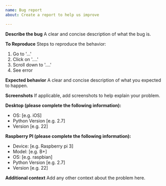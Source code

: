 ```yaml
---
name: Bug report
about: Create a report to help us improve

---
```


**Describe the bug**
A clear and concise description of what the bug is.

**To Reproduce**
Steps to reproduce the behavior:
1. Go to '...'
2. Click on '....'
3. Scroll down to '....'
4. See error

**Expected behavior**
A clear and concise description of what you expected to happen.

**Screenshots**
If applicable, add screenshots to help explain your problem.

**Desktop (please complete the following information):**
 - OS: [e.g. iOS]
 - Python Version [e.g. 2.7]
 - Version [e.g. 22]

**Raspberry PI (please complete the following information):**
 - Device: [e.g. Raspberry pi 3]
 - Model: [e.g. B+]
 - OS: [e.g. raspbian]
 - Python Version [e.g. 2.7]
 - Version [e.g. 22]

**Additional context**
Add any other context about the problem here.
